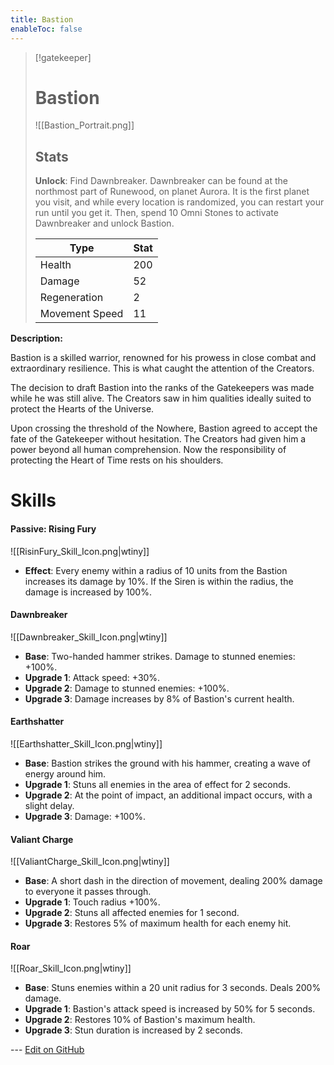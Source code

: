 ```yaml
---
title: Bastion
enableToc: false
---
```


> [!gatekeeper]
>
> # Bastion
>
> ![[Bastion_Portrait.png]]
>
> ## Stats
>
> **Unlock**: Find Dawnbreaker. Dawnbreaker can be found at the northmost part of Runewood, on planet Aurora. It is the first planet you visit, and while every location is randomized, you can restart your run until you get it. Then, spend 10 Omni Stones to activate Dawnbreaker and unlock Bastion.
>
> | Type | Stat |
> | ---- | ---- |
> | Health | 200 |
> | Damage | 52 |
> | Regeneration | 2 |
> | Movement Speed | 11 |

**Description:**

Bastion is a skilled warrior, renowned for his prowess in close combat and extraordinary resilience. This is what caught the attention of the Creators. 

The decision to draft Bastion into the ranks of the Gatekeepers was made while he was still alive. The Creators saw in him qualities ideally suited to protect the Hearts of the Universe. 

Upon crossing the threshold of the Nowhere, Bastion agreed to accept the fate of the Gatekeeper without hesitation. The Creators had given him a power beyond all human comprehension. Now the responsibility of protecting the Heart of Time rests on his shoulders.

# Skills

#### Passive: Rising Fury
![[RisinFury_Skill_Icon.png|wtiny]]
- **Effect**: Every enemy within a radius of 10 units from the Bastion increases its damage by 10%. If the Siren is within the radius, the damage is increased by 100%.

#### Dawnbreaker
![[Dawnbreaker_Skill_Icon.png|wtiny]]
- **Base**: Two-handed hammer strikes. Damage to stunned enemies: +100%.
- **Upgrade 1**: Attack speed: +30%.
- **Upgrade 2**: Damage to stunned enemies: +100%.
- **Upgrade 3**: Damage increases by 8% of Bastion's current health.

#### Earthshatter
![[Earthshatter_Skill_Icon.png|wtiny]]
- **Base**: Bastion strikes the ground with his hammer, creating a wave of energy around him.
- **Upgrade 1**: Stuns all enemies in the area of effect for 2 seconds.
- **Upgrade 2**: At the point of impact, an additional impact occurs, with a slight delay.
- **Upgrade 3**: Damage: +100%.

#### Valiant Charge
![[ValiantCharge_Skill_Icon.png|wtiny]]
- **Base**: A short dash in the direction of movement, dealing 200% damage to everyone it passes through.
- **Upgrade 1**: Touch radius +100%.
- **Upgrade 2**: Stuns all affected enemies for 1 second.
- **Upgrade 3**: Restores 5% of maximum health for each enemy hit.

#### Roar
![[Roar_Skill_Icon.png|wtiny]]
- **Base**: Stuns enemies within a 20 unit radius for 3 seconds. Deals 200% damage.
- **Upgrade 1**: Bastion's attack speed is increased by 50% for 5 seconds.
- **Upgrade 2**: Restores 10% of Bastion's maximum health.
- **Upgrade 3**: Stun duration is increased by 2 seconds.

<!-- Make sure that the github edit button link is correct. This just means adding the parent and filename after the content folder in the URL -->

--- [Edit on GitHub](https://github.com/Mondrethos/gatekeeperwiki/edit/main/content/Gatekeepers/Bastion.md)
